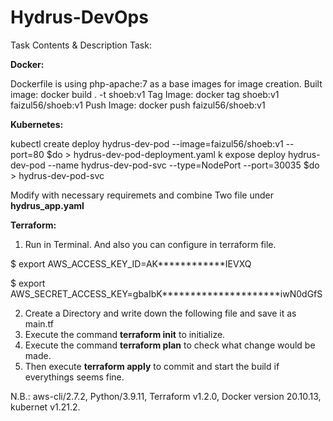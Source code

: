 # Hydrus-DevOps
Task Contents & Description Task:

**Docker:**

Dockerfile is using php-apache:7 as a base images for image creation.
Built image: docker build . -t shoeb:v1 
Tag Image: docker tag shoeb:v1 faizul56/shoeb:v1
Push Image: docker push faizul56/shoeb:v1

**Kubernetes:**

kubectl create deploy hydrus-dev-pod --image=faizul56/shoeb:v1 --port=80 $do > hydrus-dev-pod-deployment.yaml
k expose deploy hydrus-dev-pod --name hydrus-dev-pod-svc --type=NodePort --port=30035 $do > hydrus-dev-pod-svc

Modify with necessary requiremets and combine Two file under **hydrus_app.yaml**


**Terraform:**
1. Run in Terminal. And also you can configure in terraform file.

$ export AWS_ACCESS_KEY_ID=AK************IEVXQ

$ export AWS_SECRET_ACCESS_KEY=gbaIbK*********************iwN0dGfS

2. Create a Directory and write down the following file and save it as main.tf
3. Execute the command **terraform init** to initialize.
4. Execute the command **terraform plan** to check what change would be made.
5. Then execute **terraform apply** to commit and start the build if everythings seems fine.


N.B.: aws-cli/2.7.2, Python/3.9.11, Terraform v1.2.0, Docker version 20.10.13, kubernet v1.21.2.

